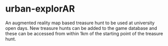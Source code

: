 # urban-explorAR
An augmented reality map based treasure hunt to be used at university open days. New treasure hunts can be added to the game database and these can be accessed from within 1km of the starting point of the treasure hunt.
